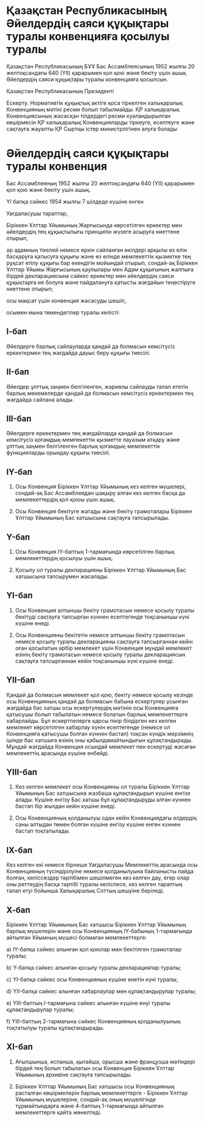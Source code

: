 # Қазақстан Республикасының Әйелдердің саяси құқықтары туралы конвенцияға қосылуы туралы

Қазақстан Республикасының БҰҰ Бас Ассамблеясының 1952 жылғы 20 желтоқсандағы 640 (ҮІІ) қарарымен қол қою және бекіту үшін ашық Әйелдердің саяси құқықтары туралы конвенцияға қосылсын.

Қазақстан Республикасының Президенті

Ескерту. Нормативтік құқықтық актіге қоса тіркелген халықаралық Конвенцияның мәтіні ресми болып табылмайды. ҚР халықаралық Конвенциясының жасасқан тілдердегі ресми куәландырылған көшірмесін ҚР халықаралық Конвенцияларды тіркеуге, есептеуге және сақтауға жауапты ҚР Сыртқы істер министрлігінен алуға болады

# Әйелдердiң саяси құқықтары туралы конвенция

Бас Ассамблеяның 1952 жылғы 20 желтоқсандағы 640 (ҮII) қарарымен қол қою және бекiту үшiн ашық.

ҮI бапқа сәйкес 1954 жылғы 7 шiлдеде күшiне енген

Уағдаласушы тараптар,

Бiрiккен Ұлттар Ұйымының Жарғысында көрсетiлген еркектер мен әйелдердiң тең құқықтылығы принципiн жүзеге асыруға ниеттене отырып,

әр адамның тiкелей немесе еркiн сайланған өкiлдерi арқылы өз елiн басқаруға қатысуға құқығы және өз елiнде мемлекеттік қызметке тең рұқсат етiлу құқығы бар екендiгiн мойындай отырып, сондай-ақ Бiрiккен Ұлттар Ұйымы Жарғысының қаулылары мен Адам құқығының жалпыға бiрдей декларациясына сәйкес еркектер мен әйелдердiң саяси құқықтарға ие болуға және пайдалануға қатысты жағдайын теңестiруге ниеттене отырып;

осы мақсат үшiн конвенция жасасуды шешiп,

осымен мына төмендегiлер туралы келiстi:

## І-бап

Әйелдерге барлық сайлауларда қандай да болмасын кемсiтусiз еркектермен тең жағдайда дауыс беру құқығы тиесiлi.

## II-бап

Әйелдер ұлттық заңмен белгiленген, жариялы сайлауды талап ететiн барлық мекемелерде қандай да болмасын кемсiтусiз еркектермен тең жағдайда сайлана алады.

## III-бап

Әйелдерге еркектермен тең жағдайларда қандай да болмасын кемсiтусiз қоғамдық-мемлекеттiк қызметте лауазым атқару және ұлттық заңмен белгiленген барлық қоғамдық-мемлекеттiк функцияларды орындау құқығы тиесiлi.

## ІҮ-бап

1. Осы Конвенция Бiрiккен Ұлттар Ұйымының кез келген мүшелерi, сондай-ақ Бас Ассамблеядан шақыру алған кез келген басқа да мемлекеттердiң қол қоюы үшiн ашық.

2. Осы Конвенция бекiтуге жатады және бекiту грамоталары Бiрiккен Ұлттар Ұйымының Бас хатшысына сақтауға тапсырылады.

## Y-бап

1. Осы Конвенция ІҮ-баптың 1-тармағында көрсетiлген барлық мемлекеттердiң қосылуы үшiн ашық.

2. Қосылу ол туралы декларацияны Бiрiккен Ұлттар Ұйымының Бас хатшысына тапсырумен жасалады.

## ҮI-бап

1. Осы Конвенция алтыншы бекiту грамотасын немесе қосылу туралы бекiтудi сақтауға тапсырған күннен есептегенде тоқсаныншы күнi күшiне енедi.

2. Осы Конвенцияны бекiтетiн немесе алтыншы бекiту грамотасын немесе қосылу туралы декларацияны сақтауға тапсырғаннан кейiн оған қосылатын әрбiр мемлекет үшiн Конвенция мұндай мемлекет өзiнiң бекiту грамотасын немесе қосылу туралы декларациясын сақтауға тапсырғаннан кейiн тоқсаныншы күнi күшiне енедi.

## ҮII-бап

Қандай да болмасын мемлекет қол қою, бекiту немесе қосылу кезiнде осы Конвенцияның қандай да болмасын бабына ескертулер ұсынған жағдайда бас хатшы осы ескертулердiң мәтiнiн осы Конвенцияға қатысушы болып табылатын немесе болатын барлық мемлекеттерге хабарлайды. Бұл ескертпелерге қарсы пiкiр бiлдiрген кез келген мемлекет көрсетiлген хабарлау күнiн есептегенде (немесе ол Конвенцияға қатысушы болған күннен бастап) тоқсан күндiк мерзiмнің iшiнде бас хатшыға өзiнiң оны қабылдамайтындығын құлақтандырады. Мұндай жағдайда Конвенция осындай мемлекет пен ескертудi жасаған мемлекеттiң арасында күшiне енбейдi.

## YIII-бап

1. Кез келген мемлекет осы Конвенцияны ол туралы Бiрiккен Ұлттар Ұйымының Бас хатшысына жазбаша құлақтандырып күшiне енгiзе алады. Күшiне енгiзу Бас хатшы бұл құлақтандыруды алған күннен бастап бiр жылдан кейiн күшiне енедi.

2. Осы Конвенцияның қолданылуы одан кейiн Конвенциядағы елдердiң саны алтыдан төмен болған күшiне енгiзу күшiне енген күннен бастап тоқтатылады.

## IХ-бап

Кез келген екi немесе бiрнеше Уағдаласушы Мемлекеттiң арасында осы Конвенцияның түсiндiрiлуiне немесе қолданылуына байланысты пайда болған, келiссөздер тәртiбiмен шешiлмеген кез келген дау, егер олар оны реттеудiң басқа тәртiбi туралы келiспесе, кез келген тараптың талап етуi бойынша Халықаралық Соттың шешуiне берiледi.

## Х-бап

Бiрiккен Ұлттар Ұйымының Бас хатшысы Бiрiккен Ұлттар Ұйымының барлық мүшелерiн және осы Конвенцияның ІҮ-бабының 1-тармағында айтылған Ұйымның мүшесi болмаған мемлекеттерге:

а) ІY-бапқа сәйкес алынған қол қоюлар мен бекiтiлген грамоталар туралы;

b) Ү-бапқа сәйкес алынған қосылу туралы декларациялар туралы;

с) ҮI-бапқа сәйкес осы Конвенцияның күшіне енетiн күнi туралы;

d) ҮII-бапқа сәйкес алынған хабарлаулар мен құлақтандырулар туралы;

е) ҮIII-баптың I-тармағына сәйкес алынған күшiне енуi туралы құлақтандырулар туралы;

f) ҮIII-баптың 2-тармағына сәйкес Конвенцияның қолданылуының тоқтатылуы туралы құлақтандырады.

## ХI-бап

1. Ағылшынша, испанша, қытайша, орысша және французша мәтiндерi бiрдей тең болып табылатын осы Конвенция Бiрiккен Ұлттар Ұйымының архивiне сақтауға тапсырылады.

2. Бiрiккен Ұлттар Ұйымының Бас хатшысы осы Конвенцияның расталған көшiрмелерiн барлық мемлекеттерге - Бiрiккен Ұлттар Ұйымының мүшелерiне, сондай-ақ оның мүшелiгiнде тұрмайтындарға және 4-баптың 1-тармағында айтылған мемлекеттерге қайта жөнелтедi.

